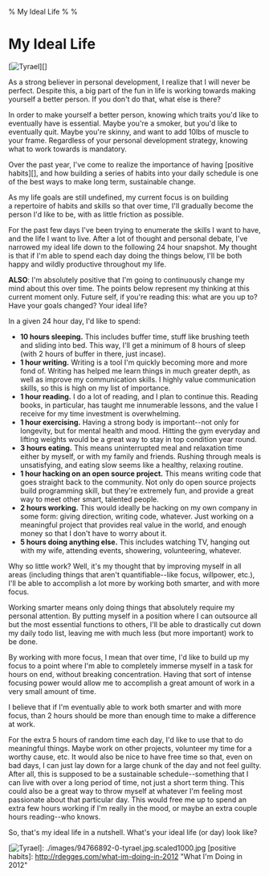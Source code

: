 % My Ideal Life
%
%

# My Ideal Life

[![Tyrael][]][]

As a strong believer in personal development, I realize that I will never be
perfect. Despite this, a big part of the fun in life is working towards making
yourself a better person. If you don't do that, what else is there?

In order to make yourself a better person, knowing which traits you'd like to
eventually have is essential. Maybe you're a smoker, but you'd like to
eventually quit. Maybe you're skinny, and want to add 10lbs of muscle to your
frame. Regardless of your personal development strategy, knowing what to work
towards is mandatory.

Over the past year, I've come to realize the importance of having [positive
habits][], and how building a series of habits into your daily schedule is one
of the best ways to make long term, sustainable change.

As my life goals are still undefined, my current focus is on building
a repertoire of habits and skills so that over time, I'll gradually become the
person I'd like to be, with as little friction as possible.

For the past few days I've been trying to enumerate the skills I want to have,
and the life I want to live. After a lot of thought and personal debate, I've
narrowed my ideal life down to the following 24 hour snapshot. My thought is
that if I'm able to spend each day doing the things below, I'll be both happy
and wildly productive throughout my life.

**ALSO**: I'm absolutely positive that I'm going to continuously change my mind
about this over time. The points below represent my thinking at this current
moment only. Future self, if you're reading this: what are you up to? Have your
goals changed? Your ideal life?

In a given 24 hour day, I'd like to spend:

-   **10 hours sleeping.** This includes buffer time, stuff like brushing teeth
    and sliding into bed. This way, I'll get a minimum of 8 hours of sleep (with
    2 hours of buffer in there, just incase).
-   **1 hour writing.** Writing is a tool I'm quickly becoming more and more
    fond of. Writing has helped me learn things in much greater depth, as well
    as improve my communication skills. I highly value communication skills, so
    this is high on my list of importance.
-   **1 hour reading.** I do a lot of reading, and I plan to continue this.
    Reading books, in particular, has taught me innumerable lessons, and the
    value I receive for my time investment is overwhelming.
-   **1 hour exercising.** Having a strong body is important--not only for
    longevity, but for mental health and mood. Hitting the gym everyday and
    lifting weights would be a great way to stay in top condition year round.
-   **3 hours eating.** This means uninterrupted meal and relaxation time either
    by myself, or with my family and friends. Rushing through meals is
    unsatisfying, and eating slow seems like a healthy, relaxing routine.
-   **1 hour hacking on an open source project.** This means writing code that
    goes straight back to the community. Not only do open source projects build
    programming skill, but they're extremely fun, and provide a great way to
    meet other smart, talented people.
-   **2 hours working.** This would ideally be hacking on my own company in some
    form: giving direction, writing code, whatever. Just working on a meaningful
    project that provides real value in the world, and enough money so that I
    don't have to worry about it.
-   **5 hours doing anything else.** This includes watching TV, hanging out with
    my wife, attending events, showering, volunteering, whatever.

Why so little work? Well, it's my thought that by improving myself in all areas
(including things that aren't quantifiable--like focus, willpower, etc.), I'll
be able to accomplish a lot more by working both smarter, and with more focus.

Working smarter means only doing things that absolutely require my personal
attention. By putting myself in a position where I can outsource all but the
most essential functions to others, I'll be able to drastically cut down my
daily todo list, leaving me with much less (but more important) work to be done.

By working with more focus, I mean that over time, I'd like to build up my focus
to a point where I'm able to completely immerse myself in a task for hours on
end, without breaking concentration. Having that sort of intense focusing power
would allow me to accomplish a great amount of work in a very small amount of
time.

I believe that if I'm eventually able to work both smarter and with more focus,
than 2 hours should be more than enough time to make a difference at work.

For the extra 5 hours of random time each day, I'd like to use that to do
meaningful things. Maybe work on other projects, volunteer my time for a worthy
cause, etc. It would also be nice to have free time so that, even on bad days, I
can just lay down for a large chunk of the day and not feel guilty. After all,
this is supposed to be a sustainable schedule--something that I can live with
over a long period of time, not just a short term thing. This could also be a
great way to throw myself at whatever I'm feeling most passionate about that
particular day. This would free me up to spend an extra few hours working if I'm
really in the mood, or maybe an extra couple hours reading--who knows.

So, that's my ideal life in a nutshell. What's your ideal life (or day) look
like?

  [Tyrael]: http://getfile3.posterous.com/getfile/files.posterous.com/temp-2012-01-17/zBcHDeaJcIJDyjGCDAwdgrCkDgBgCxoApDoCeJhmvJEeiglJoGCkHzdjnyGe/tyrael.jpg.scaled696.jpg
  [![Tyrael][]]: ./images/94766892-0-tyrael.jpg.scaled1000.jpg
  [positive habits]: http://rdegges.com/what-im-doing-in-2012
    "What I'm Doing in 2012"
